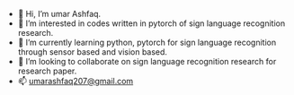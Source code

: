 - 👋 Hi, I’m umar Ashfaq.
- 👀 I’m interested in codes written in pytorch of sign language recognition research. 
- 🌱 I’m currently learning python, pytorch for sign language recognition through sensor based and vision based.
- 💞️ I’m looking to collaborate on sign language recognition research for research paper.
- 📫 umarashfaq207@gmail.com

<!---
umarashfaq207/umarashfaq207 is a ✨ special ✨ repository because its `README.md` (this file) appears on your GitHub profile.
You can click the Preview link to take a look at your changes.
--->
